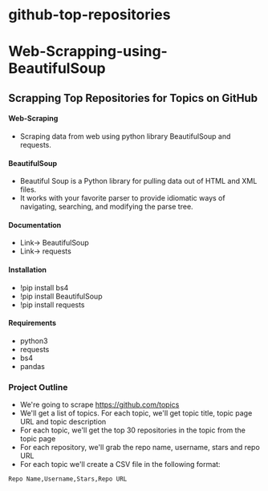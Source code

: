 # github-top-repositories
# Web-Scrapping-using-BeautifulSoup
## Scrapping Top Repositories for Topics on GitHub

#### Web-Scraping
- Scraping data from web using python library BeautifulSoup and requests.

#### BeautifulSoup
- Beautiful Soup is a Python library for pulling data out of HTML and XML files.
- It works with your favorite parser to provide idiomatic ways of navigating, searching, and modifying the parse tree.

#### Documentation
- Link-> BeautifulSoup
- Link-> requests

#### Installation
- !pip install bs4
- !pip install BeautifulSoup
- !pip install requests

#### Requirements
- python3
- requests
- bs4
- pandas

### Project Outline
- We're going to scrape https://github.com/topics
- We'll get a list of topics. For each topic, we'll get topic title, topic page URL and topic description
- For each topic, we'll get the top 30 repositories in the topic from the topic page
- For each repository, we'll grab the repo name, username, stars and repo URL
- For each topic we'll create a CSV file in the following format:
```
Repo Name,Username,Stars,Repo URL

```
